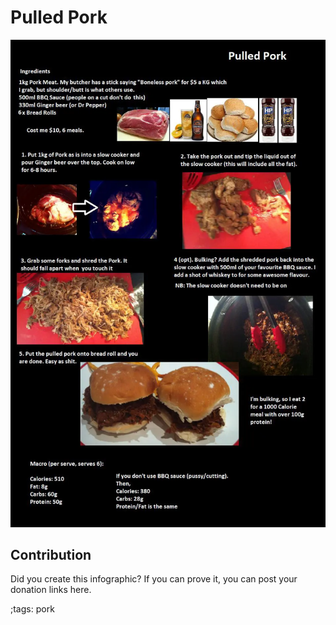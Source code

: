 # Pulled Pork

![](fitpics/pulled-pork.webp)

## Contribution

Did you create this infographic? If you can prove it, you can post your donation links here. 

;tags: pork

